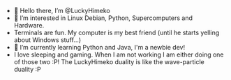 - 👋 Hello there, I’m @LuckyHimeko
- 👀 I’m interested in Linux Debian, Python, Supercomputers and Hardware.
- Terminals are fun. My computer is my best friend (until he starts yelling about Windows stuff...)
- 🌱 I’m currently learning Python and Java, I'm a newbie dev!
- I love sleeping and gaming. When I am not working I am either doing one of those two :P! The LuckyHimeko duality is like the wave-particle duality :P

<!---
LuckyHimeko/LuckyHimeko is a ✨ special ✨ repository because its `README.md` (this file) appears on your GitHub profile.
You can click the Preview link to take a look at your changes.
--->
